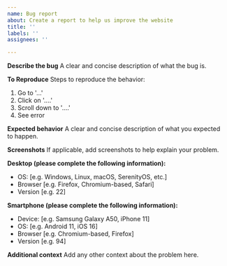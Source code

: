 ```yaml
---
name: Bug report
about: Create a report to help us improve the website
title: ''
labels: ''
assignees: ''

---
```


**Describe the bug**
A clear and concise description of what the bug is.

**To Reproduce**
Steps to reproduce the behavior:
1. Go to '...'
2. Click on '....'
3. Scroll down to '....'
4. See error

**Expected behavior**
A clear and concise description of what you expected to happen.

**Screenshots**
If applicable, add screenshots to help explain your problem.

**Desktop (please complete the following information):**
 - OS: [e.g. Windows, Linux, macOS, SerenityOS, etc.]
 - Browser [e.g. Firefox, Chromium-based, Safari]
 - Version [e.g. 22]

**Smartphone (please complete the following information):**
 - Device: [e.g. Samsung Galaxy A50, iPhone 11]
 - OS: [e.g. Android 11, iOS 16]
 - Browser [e.g. Chromium-based, Firefox]
 - Version [e.g. 94]

**Additional context**
Add any other context about the problem here.
